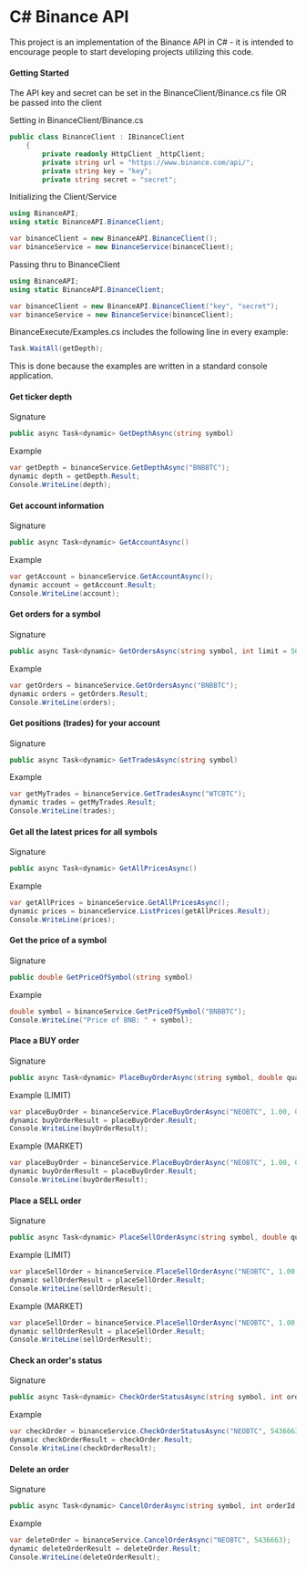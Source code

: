 # C# Binance API
This project is an implementation of the Binance API in C# - it is intended to encourage people to start developing projects utilizing this code.

#### Getting Started

The API key and secret can be set in the BinanceClient/Binance.cs file OR be passed into the client

Setting in BinanceClient/Binance.cs
```c#
public class BinanceClient : IBinanceClient
    {
        private readonly HttpClient _httpClient;
        private string url = "https://www.binance.com/api/";
        private string key = "key";
        private string secret = "secret";
```
Initializing the Client/Service
```c#
using BinanceAPI;
using static BinanceAPI.BinanceClient;

var binanceClient = new BinanceAPI.BinanceClient();
var binanceService = new BinanceService(binanceClient);
```
Passing thru to BinanceClient
```c#
using BinanceAPI;
using static BinanceAPI.BinanceClient;

var binanceClient = new BinanceAPI.BinanceClient("key", "secret");
var binanceService = new BinanceService(binanceClient);
```

BinanceExecute/Examples.cs includes the following line in every example:
```c#
Task.WaitAll(getDepth);
```
This is done because the examples are written in a standard console application.


#### Get ticker depth
Signature
```c#
public async Task<dynamic> GetDepthAsync(string symbol)
```
Example
```c#
var getDepth = binanceService.GetDepthAsync("BNBBTC"); 
dynamic depth = getDepth.Result;
Console.WriteLine(depth);
```
#### Get account information
Signature
```c#
public async Task<dynamic> GetAccountAsync()
```
Example
```c#
var getAccount = binanceService.GetAccountAsync();
dynamic account = getAccount.Result;
Console.WriteLine(account);
```
#### Get orders for a symbol
Signature
```c#
public async Task<dynamic> GetOrdersAsync(string symbol, int limit = 500)
```
Example
```c#
var getOrders = binanceService.GetOrdersAsync("BNBBTC");
dynamic orders = getOrders.Result;
Console.WriteLine(orders);
```
#### Get positions (trades) for your account
Signature
```c#
public async Task<dynamic> GetTradesAsync(string symbol)
```
Example
```c#
var getMyTrades = binanceService.GetTradesAsync("WTCBTC");
dynamic trades = getMyTrades.Result;
Console.WriteLine(trades);
```
#### Get all the latest prices for all symbols
Signature
```c#
public async Task<dynamic> GetAllPricesAsync()
```
Example
```c#
var getAllPrices = binanceService.GetAllPricesAsync();           
dynamic prices = binanceService.ListPrices(getAllPrices.Result);
Console.WriteLine(prices);
```
#### Get the price of a symbol
Signature
```c#
public double GetPriceOfSymbol(string symbol)
```
Example
```c#
double symbol = binanceService.GetPriceOfSymbol("BNBBTC");
Console.WriteLine("Price of BNB: " + symbol);
```
#### Place a BUY order
Signature
```c#
public async Task<dynamic> PlaceBuyOrderAsync(string symbol, double quantity, double price, string type = "LIMIT")
```
Example (LIMIT)
```c#
var placeBuyOrder = binanceService.PlaceBuyOrderAsync("NEOBTC", 1.00, 00.008851);
dynamic buyOrderResult = placeBuyOrder.Result;
Console.WriteLine(buyOrderResult);
```
Example (MARKET)
```c#
var placeBuyOrder = binanceService.PlaceBuyOrderAsync("NEOBTC", 1.00, 0, "MARKET");
dynamic buyOrderResult = placeBuyOrder.Result;
Console.WriteLine(buyOrderResult);
```
#### Place a SELL order
Signature
```c#
public async Task<dynamic> PlaceSellOrderAsync(string symbol, double quantity, double price, string type = "LIMIT")
```
Example (LIMIT)
```c#
var placeSellOrder = binanceService.PlaceSellOrderAsync("NEOBTC", 1.00, 00.008851);
dynamic sellOrderResult = placeSellOrder.Result;
Console.WriteLine(sellOrderResult);
```
Example (MARKET)
```c#
var placeSellOrder = binanceService.PlaceSellOrderAsync("NEOBTC", 1.00, 0, "MARKET");
dynamic sellOrderResult = placeSellOrder.Result;
Console.WriteLine(sellOrderResult);
```
#### Check an order's status
Signature
```c#
public async Task<dynamic> CheckOrderStatusAsync(string symbol, int orderId)
```
Example
```c#
var checkOrder = binanceService.CheckOrderStatusAsync("NEOBTC", 5436663);
dynamic checkOrderResult = checkOrder.Result;
Console.WriteLine(checkOrderResult);
```
#### Delete an order
Signature
```c#
public async Task<dynamic> CancelOrderAsync(string symbol, int orderId)
```
Example
```c#
var deleteOrder = binanceService.CancelOrderAsync("NEOBTC", 5436663);
dynamic deleteOrderResult = deleteOrder.Result;
Console.WriteLine(deleteOrderResult);
```
